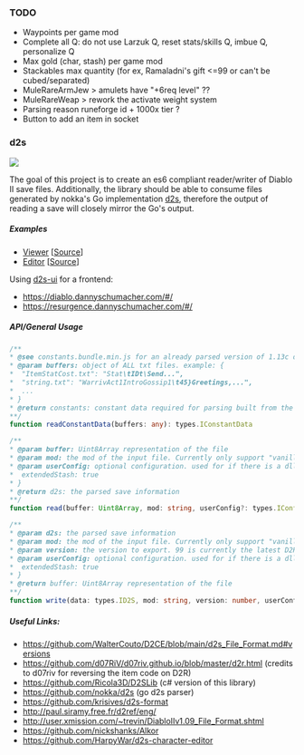 ### TODO
- Waypoints per game mod
- Complete all Q: do not use Larzuk Q, reset stats/skills Q, imbue Q, personalize Q
- Max gold (char, stash) per game mod
- Stackables max quantity (for ex, Ramaladni's gift <=99 or can't be cubed/separated)
- MuleRareArmJew > amulets have "+6req level" ??
- MuleRareWeap > rework the activate weight system
- Parsing reason runeforge id + 1000x tier ?
- Button to add an item in socket

### d2s

![](https://github.com/Ricola3D/d2s/workflows/.github/workflows/release.yml/badge.svg)

The goal of this project is to create an es6 compliant reader/writer of Diablo II save files. Additionally, the library should be able to consume files generated by nokka's Go implementation [d2s](https://github.com/nokka/d2s), therefore the output of reading a save will closely mirror the Go's output.

##### Examples
* [Viewer](https://Ricola3D.github.io/d2s/)  [[Source](public/index.html)]
* [Editor](https://d2s.Ricola3D.dev/)  [[Source](https://github.com/Ricola3D/d2s-editor)]

Using [d2s-ui](https://github.com/Ricola3D/d2s-ui) for a frontend: 
* https://diablo.dannyschumacher.com/#/
* https://resurgence.dannyschumacher.com/#/

##### API/General Usage

```typescript
/**
* @see constants.bundle.min.js for an already parsed version of 1.13c data
* @param buffers: object of ALL txt files. example: {
*  "ItemStatCost.txt": "Stat\tIDt\Send...",
*  "string.txt": "WarrivAct1IntroGossip1\t45}Greetings,...",
*  ...
* }
* @return constants: constant data required for parsing built from the txt files.
**/
function readConstantData(buffers: any): types.IConstantData

/**
* @param buffer: Uint8Array representation of the file
* @param mod: the mod of the input file. Currently only support "vanilla" and "remodded".
* @param userConfig: optional configuration. used for if there is a dll edit to allow larger stash sizes. example: {
*  extendedStash: true
* }
* @return d2s: the parsed save information
**/
function read(buffer: Uint8Array, mod: string, userConfig?: types.IConfig): Promise<types.ID2S>;

/**
* @param d2s: the parsed save information
* @param mod: the mod of the input file. Currently only support "vanilla" and "remodded".
* @param version: the version to export. 99 is currently the latest D2R, and 96 is the latest D2LOD. ReMoDDeD only supports 99 for now.
* @param userConfig: optional configuration. used for if there is a dll edit to allow larger stash sizes. example: {
*  extendedStash: true
* }
* @return buffer: Uint8Array representation of the file
**/
function write(data: types.ID2S, mod: string, version: number, userConfig?: types.IConfig): Promise<Uint8Array>;
```

##### Useful Links:
* https://github.com/WalterCouto/D2CE/blob/main/d2s_File_Format.md#versions
* https://github.com/d07RiV/d07riv.github.io/blob/master/d2r.html (credits to d07riv for reversing the item code on D2R)
* https://github.com/Ricola3D/D2SLib (c# version of this library)
* https://github.com/nokka/d2s (go d2s parser)
* https://github.com/krisives/d2s-format
* http://paul.siramy.free.fr/d2ref/eng/
* http://user.xmission.com/~trevin/DiabloIIv1.09_File_Format.shtml
* https://github.com/nickshanks/Alkor
* https://github.com/HarpyWar/d2s-character-editor

